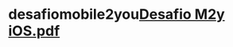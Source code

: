 # desafiomobile2you[Desafio M2y iOS.pdf](https://github.com/barbarazacca/desafiomobile2you/files/8004235/Desafio.M2y.iOS.pdf)
